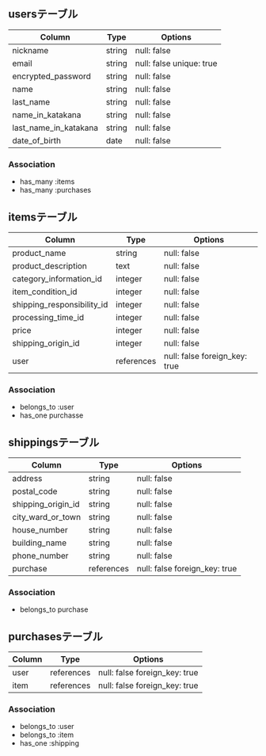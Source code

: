 ## usersテーブル

| Column                | Type    | Options                  |
|-----------------------|---------|--------------------------|
| nickname              | string  | null: false              |
| email                 | string  | null: false unique: true |
| encrypted_password    | string  | null: false              |
| name                  | string  | null: false              |
| last_name             | string  | null: false              |
| name_in_katakana      | string  | null: false              |
| last_name_in_katakana | string  | null: false              |
| date_of_birth         | date    | null: false              |


### Association
- has_many :items
- has_many :purchases


## itemsテーブル

| Column                     | Type       | Options                       |
|----------------------------|------------|-------------------------------|
| product_name               | string     | null: false                   |
| product_description        | text       | null: false                   |
| category_information_id    | integer    | null: false                   |
| item_condition_id          | integer    | null: false                   |
| shipping_responsibility_id | integer    | null: false                    |
| processing_time_id         | integer    | null: false                    |
| price                      | integer    | null: false                    |
| shipping_origin_id         | integer    | null: false                    |
| user                       | references |  null: false foreign_key: true |


### Association
- belongs_to :user
- has_one purchasse


## shippingsテーブル

| Column                  | Type    | Options            |
|-------------------------|---------|--------------------|
| address                 | string  | null: false        |
| postal_code             | string  | null: false        |
| shipping_origin_id      | string  | null: false        |
| city_ward_or_town       | string  | null: false        |
| house_number            | string  | null: false        |
| building_name           | string  | null: false        |
| phone_number            | string  | null: false        |
| purchase                | references |  null: false foreign_key: true |


### Association
- belongs_to purchase


## purchasesテーブル

| Column                  | Type       | Options                       | 
|-------------------------|------------|-------------------------------|
| user                    | references | null: false foreign_key: true |
| item                    | references | null: false foreign_key: true |


### Association
- belongs_to :user
- belongs_to :item
- has_one :shipping
